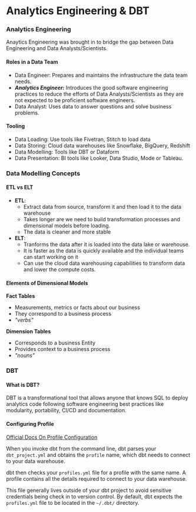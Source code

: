 # Analytics Engineering & DBT

### Analytics Engineering

Anaytics Engineering was brought in to bridge the gap between Data Engineering and Data Analysts/Scientists.

#### Roles in a Data Team
-   Data Engineer: Prepares and maintains the infrastructure the data team needs.
-   ***Analytics Engineer:***  Introduces the good software engineering practices to reduce the efforts of Data Analysts/Scientists as they are not expected to be proficient software engineers.
-   Data Analyst: Uses data to answer questions and solve business problems.

#### Tooling

- Data Loading: Use tools like Fivetran, Stitch to load data
- Data Storing: Cloud data warehouses like Snowflake, BigQuery, Redshift
- Data Modelling: Tools like DBT or Dataform
- Data Presentation: BI tools like Looker, Data Studio, Mode or Tableau.

### Data Modelling Concepts

#### ETL vs ELT

- **ETL**: 
  - Extract data from source, transform it and then load it to the data warehouse
  - Takes longer are we need to build transformation processes and dimensional models before loading.
  - The data is cleaner and more stable
- **ELT**:
  - Tranforms the data after it is loaded into the data lake or warehouse.
  - It is faster as the data is quickly available and the individual teams can start working on it
  - Can use the cloud data warehousing capabilities to transform data and lower the compute costs.

#### Elements of Dimensional Models

**Fact Tables**
- Measurements, metrics or facts about our business
- They correspond to a business process
- *"verbs"*

**Dimension Tables**
- Corresponds to a business Entity
- Provides context to a business process
- *"nouns"*

### DBT

#### What is DBT?
DBT is a transformational tool that allows anyone that knows SQL to deploy analytics code following software engineering best practices like modularity, portability, CI/CD and documentation.  

#### Configuring Profile

[Official Docs On Profile Configuration](https://docs.getdbt.com/dbt-cli/configure-your-profile)

When you invoke dbt from the command line, dbt parses your `dbt_project.yml` and obtains the `profile` name, which dbt needs to connect to your data warehouse.

dbt then checks your `profiles.yml` file for a profile with the same name. A profile contains all the details required to connect to your data warehouse.

This file generally lives outside of your dbt project to avoid sensitive credentials being check in to version control. By default, dbt expects the `profiles.yml` file to be located in the `~/.dbt/` directory.